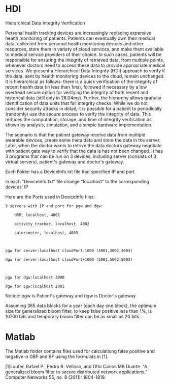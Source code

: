 # HDI
Hierarchical Data Integrity Verification

Personal health tracking devices are increasingly replacing expensive health monitoring of patients. Patients can eventually own their medical data, collected from personal health monitoring devices and other resources, store them in variety of cloud services, and make them available to medical service providers of their choice. In such cases, patients will be responsible for ensuring the integrity of retrieved data, from multiple points, whenever doctors need to access these data to provide appropriate medical services. We present a Hierarchical Data Integrity (HDI) approach to verify if the data, sent by health monitoring devices to the cloud, remain unchanged. It is hierarchical as follows: there is a quick verification of the integrity of recent health data (in less than $1 ms$), followed if necessary by a low overhead secure option for verifying the integrity of both recent and historical data (still only in $26.04 ms$). Further, the hierarchy allows granular identification of data units that fail integrity checks. While we do not consider security attacks in detail, it is possible for a patient to periodically (randomly) use the secure process to verify the integrity of data. This reduces the computation, storage, and time of integrity verification as shown by analysis, simulation, and a simple hardware implementation.

The scenario is that the patinet gateway receive data from multiple wearable devices, create some meta data and store the data in the server. Later, when the doctor wants to retrive the data doctors gateway negotiate with patient gate way to verify that the data is has not been changed. It has 3 programs that can be run on 3 devices, including server (consists of 3 virtual servers), patient's gateway and doctor's gateway.   


Each Folder has a DeviceInfo.txt file that specified IP and port

In each "DeviceInfo.txt" file change "localhost" to the corresponding devices' IP


Here are the Ports used in DeviceInfo files:

	3 servers with IP and port for pgw and dgw:

		HRM, localhost, 4001

		activity_tracker, localhost, 4002

		calorimeter, localhost, 4003



	pgw for server:localhost cloudPort-1000 (3001,3002,3003)

	dgw for server:localhost cloudPort+1000 (5001,5002,5003)



	pgw for dgw:localhost 3000

	dgw for pgw:localhost 2001

Notice: pgw is Patient's gateway and dgw is Doctor's gateway

Assuming 365 data blocks for a year (each day one block), the optimum size for generalized bloom filter, to keep false positive less than 1%, is 10700 bits and temporary bloom filter can be as small as 20 bits. 


# Matlab
The Matlab folder contains files used for calculationg false positive and negative in GBF and BF using the formulats in [1].

[1]Laufer, Rafael P., Pedro B. Velloso, and Otto Carlos MB Duarte. "A generalized bloom filter to secure distributed network applications." Computer Networks 55, no. 8 (2011): 1804-1819.

